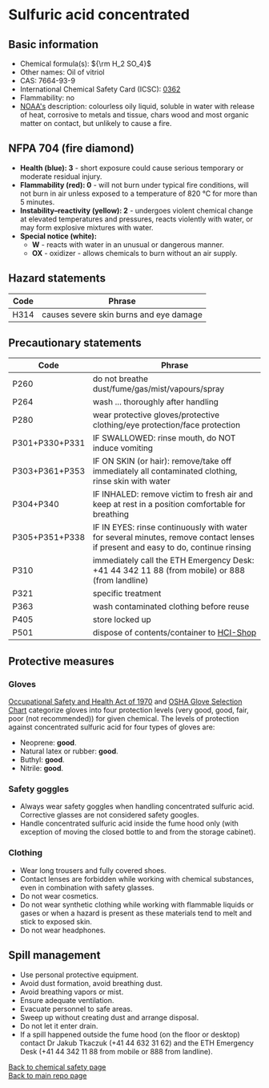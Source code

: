 # Sulfuric acid concentrated

## Basic information
- Chemical formula(s): ${\rm H_2 SO_4}$
- Other names: Oil of vitriol
- CAS: 7664-93-9
- International Chemical Safety Card (ICSC): [0362](https://inchem.org/documents/icsc/icsc/eics0362.htm)
- Flammability: no
- [NOAA's](https://cameochemicals.noaa.gov/chemical/5193) description: colourless oily liquid, soluble in water with release of heat, corrosive to metals and tissue, chars wood and most organic matter on contact, but unlikely to cause a fire.

## NFPA 704 (fire diamond)
- **Health (blue): 3** - short exposure could cause serious temporary or moderate residual injury.
- **Flammability (red): 0** - will not burn under typical fire conditions, will not burn in air unless exposed to a temperature of 820 °C for more than 5 minutes.
- **Instability–reactivity (yellow): 2** - undergoes violent chemical change at elevated temperatures and pressures, reacts violently with water, or may form explosive mixtures with water. 
- **Special notice (white):**
	- **W** - reacts with water in an unusual or dangerous manner.
	- **OX** - oxidizer - allows chemicals to burn without an air supply.

## Hazard statements
| Code | Phrase                                  |
| ---- | --------------------------------------- |
| H314 | causes severe skin burns and eye damage |

## Precautionary statements
| Code           | Phrase                                                                                                                           |
| -------------- | -------------------------------------------------------------------------------------------------------------------------------- |
| P260           | do not breathe dust/fume/gas/mist/vapours/spray                                                                                  |
| P264           | wash ... thoroughly after handling                                                                                               |
| P280           | wear protective gloves/protective clothing/eye protection/face protection                                                        |
| P301+P330+P331 | IF SWALLOWED: rinse mouth, do NOT induce vomiting                                                                                |
| P303+P361+P353 | IF ON SKIN (or hair): remove/take off immediately all contaminated clothing, rinse skin with water                               |
| P304+P340      | IF INHALED: remove victim to fresh air and keep at rest in a position comfortable for breathing                                  |
| P305+P351+P338 | IF IN EYES: rinse continuously with water for several minutes, remove contact lenses if present and easy to do, continue rinsing |
| P310           | immediately call the ETH Emergency Desk: +41 44 342 11 88 (from mobile) or 888 (from landline)                                   |
| P321           | specific treatment                                                                                                               |
| P363           | wash contaminated clothing before reuse                                                                                          |
| P405           | store locked up                                                                                                                  |
| P501           | dispose of contents/container to [HCI-Shop](https://hci-shop.ethz.ch/en/)                                                                                      |

## Protective measures

### Gloves
[Occupational Safety and Health Act of 1970](https://www.osha.gov/sites/default/files/publications/osha3151.pdf) and [OSHA Glove Selection Chart](https://safety.fsu.edu/safety_manual/OSHA%20Glove%20Selection%20Chart.pdf) categorize gloves into four protection levels (very good, good, fair, poor (not recommended)) for given chemical. The levels of protection against concentrated sulfuric acid for four types of gloves are:

- Neoprene: **good**.
- Natural latex or rubber:  **good**.
- Buthyl:  **good**.
- Nitrile:  **good**.

### Safety goggles
- Always wear safety goggles when handling concentrated sulfuric acid. Corrective glasses are not considered safety googles.
- Handle concentrated sulfuric acid inside the fume hood only (with exception of moving the closed bottle to and from the storage cabinet).

### Clothing
- Wear long trousers and fully covered shoes.
- Contact lenses are forbidden while working with chemical substances, even in combination with safety glasses.
- Do not wear cosmetics.
- Do not wear synthetic clothing while working with flammable liquids or gases or when a hazard is present as these materials tend to melt and stick to exposed skin.
- Do not wear headphones.

## Spill management
- Use personal protective equipment.
- Avoid dust formation, avoid breathing dust.
- Avoid breathing vapors or mist.
- Ensure adequate ventilation.
- Evacuate personnel to safe areas.
- Sweep up without creating dust and arrange disposal.
- Do not let it enter drain.
- If a spill happened outside the fume hood (on the floor or desktop) contact Dr Jakub Tkaczuk (+41 44 632 31 62) and the ETH Emergency Desk (+41 44 342 11 88 from mobile or 888 from landline).

[Back to chemical safety page](https://github.com/Global-Health-Engineering/group-safety/tree/main/02-chemical-safety)  
[Back to main repo page](https://github.com/Global-Health-Engineering/group-safety)
